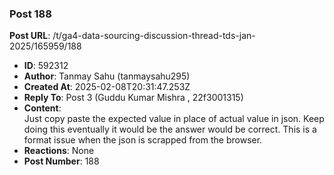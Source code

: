 ### Post 188
**Post URL**: /t/ga4-data-sourcing-discussion-thread-tds-jan-2025/165959/188
- **ID**: 592312
- **Author**: Tanmay Sahu (tanmaysahu295)
- **Created At**: 2025-02-08T20:31:47.253Z
- **Reply To**: Post 3 (Guddu Kumar Mishra , 22f3001315)
- **Content**:  
  Just copy paste the expected value in place of actual value in json. Keep doing this eventually it would be the answer would be correct.
This is a format issue when the json is scrapped from the browser.
- **Reactions**: None
- **Post Number**: 188

